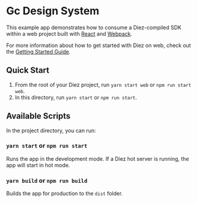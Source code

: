 # Gc Design System

This example app demonstrates how to consume a Diez-compiled SDK within a web project built with [React](https://reactjs.org) and [Webpack](https://webpack.js.org).

For more information about how to get started with Diez on web, check out the [Getting Started Guide](https://diez.org/getting-started/javascript.html).

## Quick Start

1. From the root of your Diez project, run `yarn start web` or `npm run start web`.
2. In this directory, run `yarn start` or `npm run start`.

## Available Scripts

In the project directory, you can run:

### `yarn start` or `npm run start`

Runs the app in the development mode. If a Diez hot server is running, the app will start in hot mode.

### `yarn build` or `npm run build`

Builds the app for production to the `dist` folder.
